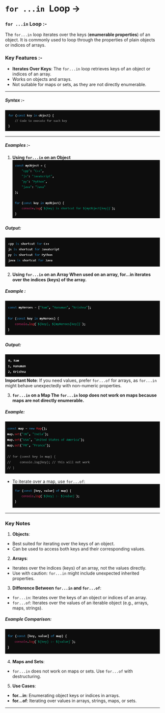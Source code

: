 # `for ...in `Loop ->

### `for ...in` Loop :-
The `for...in` loop iterates over the keys (**enumerable properties**) of an object. It is commonly used to loop through the properties of plain objects or indices of arrays.

### Key Features :-
- **Iterates Over Keys**: The `for...in` loop retrieves keys of an object or indices of an array.
- Works on objects and arrays.
- Not suitable for maps or sets, as they are not directly enumerable.

__________________________________________________________________________________________________________________________________

##### Syntax :-
![alt text](../Images/image-170.png)

_________________________________________________________________________________________________________________________________

##### Examples :-
1. **Using `for...in` on an Object**
![alt text](../Images/image-171.png)

##### Output:
![alt text](../Images/image-172.png)

2. **Using `for...in` on an Array When used on an array, for...in iterates over the indices (keys) of the array.**
##### Example :
![alt text](../Images/image-173.png)

##### Output:
![alt text](../Images/image-174.png)
**Important Note**: If you need values, prefer `for...of` for arrays, as `for...in` might behave unexpectedly with non-numeric properties.

3. **`for...in` on a Map The `for...in` loop does not work on maps because maps are not directly enumerable.**
##### Example:
![alt text](../Images/image-175.png)

- To iterate over a map, use `for...of`:
![alt text](../Images/image-176.png)

_________________________________________________________________________________________________________________________________

### Key Notes

1. **Objects**:
- Best suited for iterating over the keys of an object.
- Can be used to access both keys and their corresponding values.

2. **Arrays**:
- Iterates over the indices (keys) of an array, not the values directly.
- Use with caution: `for...in` might include unexpected inherited properties.

3. **Difference Between `for...in` and `for...of`**:
- `for...in`: Iterates over the keys of an object or indices of an array.
- `for...of`: Iterates over the values of an iterable object (e.g., arrays, maps, strings).
##### Example Comparison:
![alt text](../Images/image-176.png)

4. **Maps and Sets**:
- `for...in` does not work on maps or sets. Use `for...of` with destructuring.

5. **Use Cases**:
- **for...in**: Enumerating object keys or indices in arrays.
- **for...of**: Iterating over values in arrays, strings, maps, or sets.

_________________________________________________________________________________________________________________________________